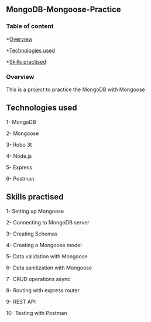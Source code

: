 ## MongoDB-Mongoose-Practice

### Table of content

\*[Overview](#overview)

\*[Technologies used](#technologies-used)

\*[Skills practised](#skills-practised)

### Overview

This is a project to practice the MongoDB with Mongoose

## Technologies used

1- MongoDB

2- Mongoose

3- Robo 3t

4- Node.js

5- Express

6- Postman

## Skills practised

1- Setting up Mongoose

2- Connecting to MongoDB server

3- Creating Schemas

4- Creating a Mongoose model

5- Data validation with Mongoose

6- Data sanitization with Mongoose

7- CRUD operations async

8- Routing with express router

9- REST API

10- Testing with Postman
